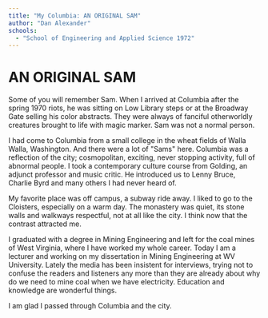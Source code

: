 ```yaml
---
title: "My Columbia: AN ORIGINAL SAM"
author: "Dan Alexander"
schools:
  - "School of Engineering and Applied Science 1972"
---
```


# AN ORIGINAL SAM

Some of you will remember Sam.  When I arrived at Columbia after the spring 1970 riots, he was sitting on Low Library steps or at the Broadway Gate selling his color abstracts.   They were always of fanciful otherworldly creatures brought to life with magic marker.  Sam was not a normal person.

I had come to Columbia from a small college in the wheat fields of Walla Walla, Washington.  And there were a lot of "Sams" here.  Columbia was a reflection of the city; cosmopolitan, exciting, never stopping activity, full of abnormal people.  I took a contemporary culture course from Golding, an adjunct professor and music critic.  He introduced us to Lenny Bruce, Charlie Byrd and many others I had never heard of.

My favorite place was off campus, a subway ride away.  I liked to go to the Cloisters, especially on a warm day.  The monastery was quiet, its stone walls and walkways respectful, not at all like the city.  I think now that the contrast attracted me.

I graduated with a degree in Mining Engineering and left for the coal mines of West Virginia, where I have worked my whole career.  Today I am a lecturer and working on my dissertation in Mining Engineering at WV University.  Lately the media has been insistent for interviews, trying not to confuse the readers and listeners any more than they are already about why do we need to mine coal when we have electricity.   Education and knowledge are wonderful things.

I am glad I passed through Columbia and the city.

